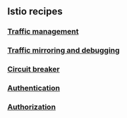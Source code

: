 ## Istio recipes 

### [Traffic management](../master/0-traffic-mgmt/readme.md)
### [Traffic mirroring and debugging](../master/1-traffic-mirroring/readme.md)
### [Circuit breaker](../master/2-circuti-breaker/readme.md)
### [Authentication](../master/3-authentication/readme.md)
### [Authorization](../master/4-Autorization/readme.md)
